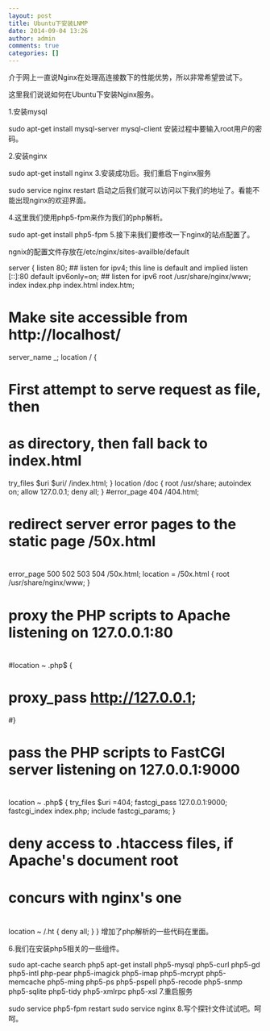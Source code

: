 ```yaml
---
layout: post
title: Ubuntu下安装LNMP
date: 2014-09-04 13:26
author: admin
comments: true
categories: []
---
```

介于网上一直说Nginx在处理高连接数下的性能优势，所以非常希望尝试下。

这里我们说说如何在Ubuntu下安装Nginx服务。

1.安装mysql

sudo apt-get install mysql-server mysql-client
安装过程中要输入root用户的密码。

2.安装nginx

sudo apt-get install nginx
3.安装成功后。我们重启下nginx服务

sudo service nginx restart
启动之后我们就可以访问以下我们的地址了。看能不能出现nginx的欢迎界面。

4.这里我们使用php5-fpm来作为我们的php解析。

sudo apt-get install php5-fpm
5.接下来我们要修改一下nginx的站点配置了。

ngnix的配置文件存放在/etc/nginx/sites-availble/default

server {
listen 80; ## listen for ipv4; this line is default and implied
listen [::]:80 default ipv6only=on; ## listen for ipv6
root /usr/share/nginx/www;
index index.php index.html index.htm;
# Make site accessible from http://localhost/
server_name _;
location / {
# First attempt to serve request as file, then
# as directory, then fall back to index.html
try_files $uri $uri/ /index.html;
}
location /doc {
root /usr/share;
autoindex on;
allow 127.0.0.1;
deny all;
}
#error_page 404 /404.html;
# redirect server error pages to the static page /50x.html
#
error_page 500 502 503 504 /50x.html;
location = /50x.html {
root /usr/share/nginx/www;
}
# proxy the PHP scripts to Apache listening on 127.0.0.1:80
#
#location ~ \.php$ {
# proxy_pass http://127.0.0.1;
#}
# pass the PHP scripts to FastCGI server listening on 127.0.0.1:9000
#
location ~ \.php$ {
try_files $uri =404;
fastcgi_pass 127.0.0.1:9000;
fastcgi_index index.php;
include fastcgi_params;
}
# deny access to .htaccess files, if Apache's document root
# concurs with nginx's one
#
location ~ /\.ht {
deny all;
}
}
增加了php解析的一些代码在里面。

6.我们在安装php5相关的一些组件。

sudo apt-cache search php5
apt-get install php5-mysql php5-curl php5-gd php5-intl php-pear php5-imagick php5-imap php5-mcrypt php5-memcache php5-ming php5-ps php5-pspell php5-recode php5-snmp php5-sqlite php5-tidy php5-xmlrpc php5-xsl
7.重启服务

sudo service php5-fpm restart
sudo service nginx
8.写个探针文件试试吧。呵呵。
